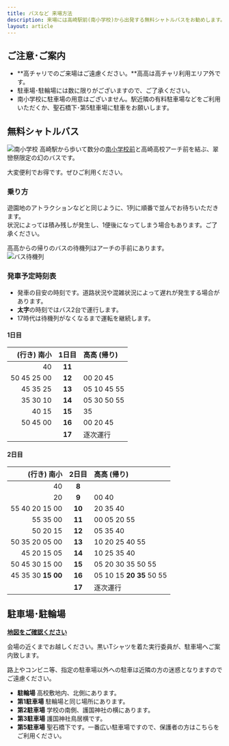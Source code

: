 ```yaml
---
title: バスなど 来場方法
description: 来場には高崎駅前(南小学校)から出発する無料シャトルバスをお勧めします。駐車場・駐輪場もご用意しております。
layout: article
---
```


## ご注意･ご案内

- **高チャリでのご来場はご遠慮ください。**高高は高チャリ利用エリア外です。
- 駐車場･駐輪場には数に限りがございますので、ご了承ください。
- 南小学校に駐車場の用意はございません。駅近隣の有料駐車場などをご利用いただくか、聖石橋下･第5駐車場に駐車をお願いします。

## 無料シャトルバス

<span class="maqz maqz-img-wrap-dark float-right">![南小学校](files/images/southjhs_bus720.jpg)</span>
高崎駅から歩いて数分の[南小学校前](https://goo.gl/maps/YznS6meb5rK2)と高崎高校アーチ前を結ぶ、翠巒祭限定の幻のバスです。

大変便利でお得です。ぜひご利用ください。

### 乗り方

遊園地のアトラクションなどと同じように、1列に順番で並んでお待ちいただきます。  
状況によっては積み残しが発生し、1便後になってしまう場合もあります。ご了承ください。

高高からの帰りのバスの待機列はアーチの手前にあります。  
<span class="maqz maqz-img-wrap-dark float-right">![バス待機列](files/images/wait4bushere720.png)</span>

### 発車予定時刻表

- 発車の目安の時刻です。道路状況や混雑状況によって遅れが発生する場合があります。
- **太字**の時刻ではバス2台で運行します。
- 17時代は待機列がなくなるまで運転を継続します。

#### 1日目

|           (行き) 南小 |  1日目 | 高高 (帰り)               |
|----------------------:|:------:|:--------------------------|
|                    40 | **11** |                           |
|           50 45 25 00 | **12** | 00 20 45                  |
|              45 35 25 | **13** | 05 10 45 55               |
|              35 30 10 | **14** | 05 30 50 55               |
|                 40 15 | **15** | 35                        |
|              50 45 00 | **16** | 00 20 45                  |
|                       | **17** | 逐次運行                  |

#### 2日目

|            (行き) 南小 |  2日目 | 高高 (帰り)                  |
|-----------------------:|:------:|:-----------------------------|
|                     40 |  **8** |                              |
|                     20 |  **9** | 00 40                        |
|         55 40 20 15 00 | **10** | 20 35 40                     |
|               55 35 00 | **11** | 00 05 20 55                  |
|               50 20 15 | **12** | 05 35 40                     |
|         50 35 20 05 00 | **13** | 10 20 25 40 55               |
|            45 20 15 05 | **14** | 10 25 35 40                  |
|         50 45 30 15 00 | **15** | 05 20 30 35 50 55            |
| 45 35 30 **15** **00** | **16** | 05 10 15 **20** **35** 50 55 |
|                        | **17** | 逐次運行                     |


## 駐車場･駐輪場

**[地図をご確認ください](https://www.google.com/maps/d/u/0/viewer?mid=1vNKwSWLOZ5LaQ1hbuuDp1Hf_FWU)**

会場の近くまでお越しください。黒いTシャツを着た実行委員が、駐車場へご案内致します。

路上やコンビニ等、指定の駐車場以外への駐車は近隣の方の迷惑となりますのでご遠慮ください。

- **駐輪場** 高校敷地内、北側にあります。
- **第1駐車場** 駐輪場と同じ場所にあります。
- **第2駐車場** 学校の南側、護国神社の横にあります。
- **第3駐車場** 護国神社鳥居横です。
- **第5駐車場** 聖石橋下です。一番広い駐車場ですので、保護者の方はこちらをご利用ください。